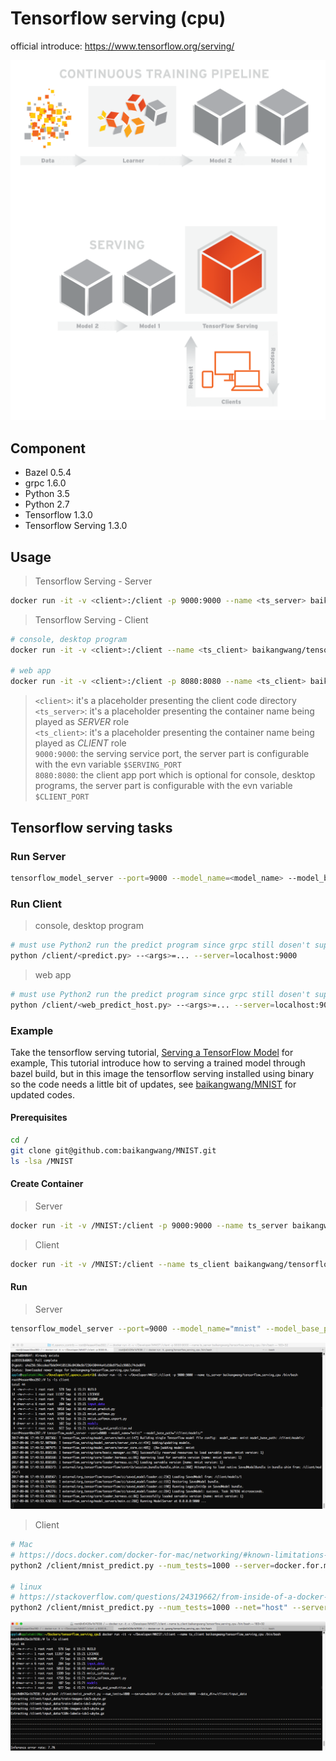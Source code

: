 # Tensorflow serving (cpu)

official introduce: <https://www.tensorflow.org/serving/>

![regular](ts_intro.png)

## Component

* Bazel 0.5.4
* grpc 1.6.0
* Python 3.5
* Python 2.7
* Tensorflow 1.3.0
* Tensorflow Serving 1.3.0

## Usage

> Tensorflow Serving - Server
```bash
docker run -it -v <client>:/client -p 9000:9000 --name <ts_server> baikangwang/tensorflow_serving_cpu /bin/bash 
```
> Tensorflow Serving - Client

```bash
# console, desktop program
docker run -it -v <client>:/client --name <ts_client> baikangwang/tensorflow_serving_cpu /bin/bash
 
# web app
docker run -it -v <client>:/client -p 8080:8080 --name <ts_client> baikangwang/tensorflow_serving_cpu /bin/bash
```

> `<client>`: it's a placeholder presenting the client code directory  
> `<ts_server>`: it's a placeholder presenting the container name being played as _SERVER_ role  
> `<ts_client>`: it's a placeholder presenting the container name being played as _CLIENT_ role  
> `9000:9000`: the serving service port, the server part is configurable with the evn variable `$SERVING_PORT`  
> `8080:8080`: the client app port which is optional for console, desktop programs, the server part is configurable with the evn variable `$CLIENT_PORT`  

## Tensorflow serving tasks

### Run Server

```bash
tensorflow_model_server --port=9000 --model_name=<model_name> --model_base_path=/client/<trained_model_path>
```

### Run Client

> console, desktop program

```bash
# must use Python2 run the predict program since grpc still dosen't support Python3
python /client/<predict.py> --<args>=... --server=localhost:9000
```

> web app

```bash
# must use Python2 run the predict program since grpc still dosen't support Python3
python /client/<web_predict_host.py> --<args>=... --server=localhost:9000 --port=8080
```

### Example

Take the tensorflow serving tutorial, [Serving a TensorFlow Model](https://www.tensorflow.org/serving/serving_basic) for example,
This tutorial introduce how to serving a trained model through bazel build, but in this image the tensorflow serving installed using binary so the code needs a little bit of updates,
see [baikangwang/MNIST](https://github.com/baikangwang/MNIST) for updated codes.

#### Prerequisites
```bash
cd /
git clone git@github.com:baikangwang/MNIST.git
ls -lsa /MNIST
```

#### Create Container

> Server

```bash
docker run -it -v /MNIST:/client -p 9000:9000 --name ts_server baikangwang/tensorflow_serving_cpu /bin/bash
```

> Client

```bash
docker run -it -v /MNIST:/client --name ts_client baikangwang/tensorflow_serving_cpu /bin/bash
```

#### Run

> Server

```bash
tensorflow_model_server --port=9000 --model_name="mnist" --model_base_path="/client/models/"
```

![ts_server_example](ts_server_example.png)

> Client

```bash
# Mac
# https://docs.docker.com/docker-for-mac/networking/#known-limitations-use-cases-and-workarounds
python2 /client/mnist_predict.py --num_tests=1000 --server=docker.for.mac.localhost:9000 --data_dir=/client/input_data

# linux
# https://stackoverflow.com/questions/24319662/from-inside-of-a-docker-container-how-do-i-connect-to-the-localhost-of-the-mach
python2 /client/mnist_predict.py --num_tests=1000 --net="host" --server=localhost:9000 --data_dir=/client/input_data
```

![ts_client_example](ts_client_example.png)


